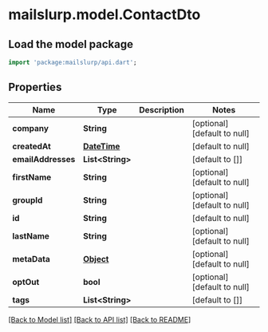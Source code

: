 # mailslurp.model.ContactDto

## Load the model package
```dart
import 'package:mailslurp/api.dart';
```

## Properties
Name | Type | Description | Notes
------------ | ------------- | ------------- | -------------
**company** | **String** |  | [optional] [default to null]
**createdAt** | [**DateTime**](DateTime.md) |  | [default to null]
**emailAddresses** | **List&lt;String&gt;** |  | [default to []]
**firstName** | **String** |  | [optional] [default to null]
**groupId** | **String** |  | [optional] [default to null]
**id** | **String** |  | [default to null]
**lastName** | **String** |  | [optional] [default to null]
**metaData** | [**Object**](.md) |  | [optional] [default to null]
**optOut** | **bool** |  | [optional] [default to null]
**tags** | **List&lt;String&gt;** |  | [default to []]

[[Back to Model list]](../README.md#documentation-for-models) [[Back to API list]](../README.md#documentation-for-api-endpoints) [[Back to README]](../README.md)


